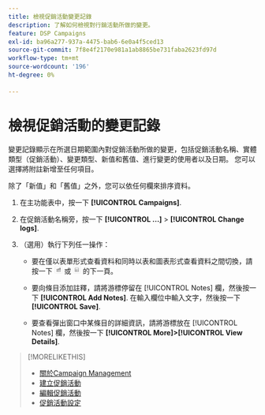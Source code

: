 ```yaml
---
title: 檢視促銷活動變更記錄
description: 了解如何檢視對行銷活動所做的變更。
feature: DSP Campaigns
exl-id: ba96a277-937a-4475-bab6-6e0a4f5ced13
source-git-commit: 7f8e4f2170e981a1ab8865be731faba2623fd97d
workflow-type: tm+mt
source-wordcount: '196'
ht-degree: 0%

---
```


# 檢視促銷活動的變更記錄

變更記錄顯示在所選日期範圍內對促銷活動所做的變更，包括促銷活動名稱、實體類型（促銷活動）、變更類型、新值和舊值、進行變更的使用者以及日期。 您可以選擇將附註新增至任何項目。

除了「新值」和「舊值」之外，您可以依任何欄來排序資料。

1. 在主功能表中，按一下 **[!UICONTROL Campaigns]**.

1. 在促銷活動名稱旁，按一下  **[!UICONTROL ...]** > **[!UICONTROL Change logs]**.

1. （選用）執行下列任一操作：

   * 要在僅以表單形式查看資料和同時以表和圖表形式查看資料之間切換，請按一下 ![表格和圖表檢視](/help/dsp/assets/table-plus-chart-view.png "表格和圖表檢視") 或 ![表格檢視](/help/dsp/assets/table-view.png "表格檢視") 的下一頁。

   * 要向條目添加註釋，請將游標停留在 [!UICONTROL Notes] 欄，然後按一下 **[!UICONTROL Add Notes]**. 在輸入欄位中輸入文字，然後按一下 **[!UICONTROL Save]**.

   * 要查看彈出窗口中某條目的詳細資訊，請將游標放在 [!UICONTROL Notes] 欄，然後按一下 **[!UICONTROL More]>[!UICONTROL View Details]**.

>[!MORELIKETHIS]
>
>* [關於Campaign Management](campaign-about.md)
>* [建立促銷活動](campaign-create.md)
>* [編輯促銷活動](campaign-edit.md)
>* [促銷活動設定](campaign-settings.md)

